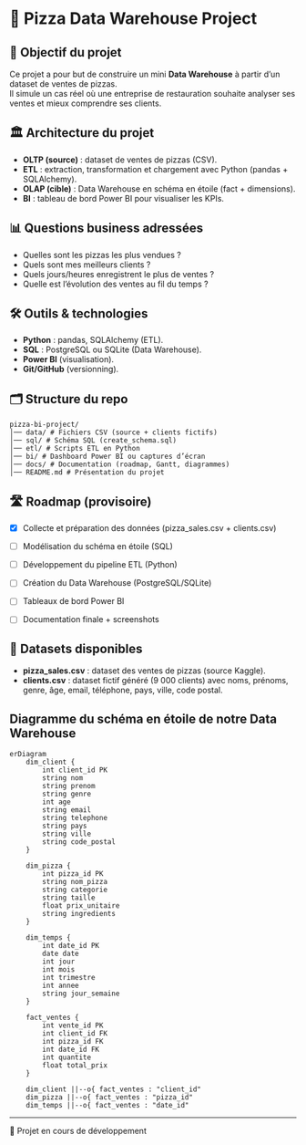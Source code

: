 # 🍕 Pizza Data Warehouse Project

## 🎯 Objectif du projet
Ce projet a pour but de construire un mini **Data Warehouse** à partir d’un dataset de ventes de pizzas.  
Il simule un cas réel où une entreprise de restauration souhaite analyser ses ventes et mieux comprendre ses clients.  

## 🏛️ Architecture du projet

- **OLTP (source)** : dataset de ventes de pizzas (CSV).  
- **ETL** : extraction, transformation et chargement avec Python (pandas + SQLAlchemy).  
- **OLAP (cible)** : Data Warehouse en schéma en étoile (fact + dimensions).  
- **BI** : tableau de bord Power BI pour visualiser les KPIs.  

## 📊 Questions business adressées
- Quelles sont les pizzas les plus vendues ?  
- Quels sont mes meilleurs clients ?  
- Quels jours/heures enregistrent le plus de ventes ?  
- Quelle est l’évolution des ventes au fil du temps ?  

## 🛠️ Outils & technologies
- **Python** : pandas, SQLAlchemy (ETL).  
- **SQL** : PostgreSQL ou SQLite (Data Warehouse).  
- **Power BI** (visualisation).  
- **Git/GitHub** (versionning).  

## 🗂️ Structure du repo

```text
pizza-bi-project/
│── data/ # Fichiers CSV (source + clients fictifs)
│── sql/ # Schéma SQL (create_schema.sql)
│── etl/ # Scripts ETL en Python
│── bi/ # Dashboard Power BI ou captures d’écran
│── docs/ # Documentation (roadmap, Gantt, diagrammes)
│── README.md # Présentation du projet
```


## 🛣️ Roadmap (provisoire)
- [X] Collecte et préparation des données (pizza_sales.csv + clients.csv)  
- [ ] Modélisation du schéma en étoile (SQL)  
- [ ] Développement du pipeline ETL (Python)  
- [ ] Création du Data Warehouse (PostgreSQL/SQLite)  
- [ ] Tableaux de bord Power BI  
- [ ] Documentation finale + screenshots


## 📂 Datasets disponibles

- **pizza_sales.csv** : dataset des ventes de pizzas (source Kaggle).
- **clients.csv** : dataset fictif généré (9 000 clients) avec noms, prénoms, genre, âge, email, téléphone, pays, ville, code postal.

## Diagramme du schéma en étoile de notre Data Warehouse
    
```mermaid
erDiagram
    dim_client {
        int client_id PK
        string nom
        string prenom
        string genre
        int age
        string email
        string telephone
        string pays
        string ville
        string code_postal
    }

    dim_pizza {
        int pizza_id PK
        string nom_pizza
        string categorie
        string taille
        float prix_unitaire
        string ingredients
    }

    dim_temps {
        int date_id PK
        date date
        int jour
        int mois
        int trimestre
        int annee
        string jour_semaine
    }

    fact_ventes {
        int vente_id PK
        int client_id FK
        int pizza_id FK
        int date_id FK
        int quantite
        float total_prix
    }

    dim_client ||--o{ fact_ventes : "client_id"
    dim_pizza ||--o{ fact_ventes : "pizza_id"
    dim_temps ||--o{ fact_ventes : "date_id"
```

---
🚀 Projet en cours de développement
